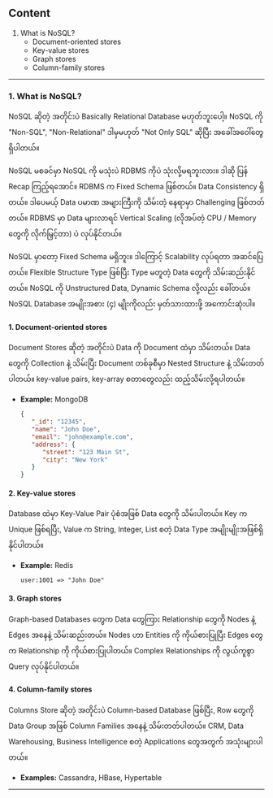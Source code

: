 ## Content

1. What is NoSQL?
   - Document-oriented stores
   - Key-value stores
   - Graph stores
   - Column-family stores

---

### 1. What is NoSQL?

   NoSQL ဆိုတဲ့ အတိုင်းပဲ Basically Relational Database မဟုတ်ဘူးပေါ့။ NoSQL ကို "Non-SQL", "Non-Relational" ဒါမှမဟုတ် "Not Only SQL" ဆိုပြီး အခေါ်အဝေါ်တွေ ရှိပါတယ်။

   NoSQL မစခင်မှာ NoSQL ကို မသုံးပဲ ​RDBMS ကိုပဲ သုံးလို့မရဘူးလား။ ဒါဆို ပြန် Recap ကြည့်ရအောင်။ RDBMS က Fixed Schema ဖြစ်တယ်။ Data Consistency ရှိတယ်။ ဒါပေမယ့် Data ပမာဏ အများကြီးကို သိမ်းတဲ့ နေရာမှာ Challenging ဖြစ်တတ်တယ်။ RDBMS မှာ Data များလာရင် Vertical Scaling (လိုအပ်တဲ့ CPU / Memory တွေကို လိုက်မြှင့်တာ) ပဲ လုပ်နိုင်တယ်။

   NoSQL မှာတော့ Fixed Schema မရှိဘူး။ ဒါကြောင့် Scalability လုပ်ရတာ အဆင်ပြေတယ်။ Flexible Structure Type ဖြစ်ပြီး Type မတူတဲ့ Data တွေကို သိမ်းဆည်းနိုင်တယ်။ NoSQL ကို Unstructured Data, Dynamic Schema လို့လည်း ခေါ်တယ်။ NoSQL Database အမျိုးအစား (၄) မျိုးကိုလည်း မှတ်သားထားဖို့ အကောင်းဆုံးပါ။

   #### 1. Document-oriented stores

   Document Stores ဆိုတဲ့ အတိုင်းပဲ Data ကို Document ထဲမှာ သိမ်းတယ်။ Data တွေကို Collection နဲ့ သိမ်းပြီး Document တစ်ခုစီမှာ Nested Structure နဲ့ သိမ်းတတ်ပါတယ်။ key-value pairs, key-array စတာတွေလည်း ထည့်သိမ်းလို့ရပါတယ်။

   - **Example:** MongoDB

      ```json
      {
         "_id": "12345",
         "name": "John Doe",
         "email": "john@example.com",
         "address": {
            "street": "123 Main St",
            "city": "New York"
         }
      }
      ```

   #### 2. Key-value stores

   Database ထဲမှာ Key-Value Pair ပုံစံအဖြစ် Data တွေကို သိမ်းပါတယ်။ Key က Unique ဖြစ်ရပြီး, Value က String, Integer, List စတဲ့ Data Type အမျိုးမျိုးအဖြစ်ရှိနိုင်ပါတယ်။

   - **Example:** Redis

      ```plaintext
      user:1001 => "John Doe"
      ```

   #### 3. Graph stores

   Graph-based Databases တွေက Data တွေကြား Relationship တွေကို Nodes နဲ့ Edges အနေနဲ့ သိမ်းဆည်းတယ်။ Nodes ဟာ Entities ကို ကိုယ်စားပြုပြီး Edges တွေက Relationship ကို ကိုယ်စားပြုပါတယ်။ Complex Relationships ကို လွယ်ကူစွာ Query လုပ်နိုင်ပါတယ်။

   #### 4. Column-family stores

   Columns Store ဆိုတဲ့ အတိုင်းပဲ Column-based Database ဖြစ်ပြီး, Row တွေကို Data Group အဖြစ် Column Families အနေနဲ့ သိမ်းတတ်ပါတယ်။ CRM, Data Warehousing, Business Intelligence စတဲ့ Applications တွေအတွက် အသုံးများပါတယ်။

   - **Examples:** Cassandra, HBase, Hypertable

---
